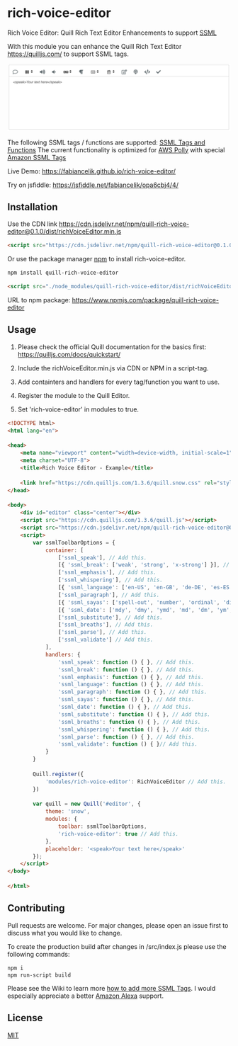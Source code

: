 # rich-voice-editor
Rich Voice Editor: Quill Rich Text Editor Enhancements to support [SSML](https://developer.amazon.com/docs/custom-skills/speech-synthesis-markup-language-ssml-reference.html) 

With this module you can enhance the Quill Rich Text Editor https://quilljs.com/ to support SSML tags.

![rich-voice-editor-screenshot](docs/rich-voice-editor-screen.png?raw=true)

The following SSML tags / functions are supported: [SSML Tags and Functions](https://github.com/fabiancelik/rich-voice-editor/wiki/SSML-Tags-and-Functions)
The current functionality is optimized for [AWS Polly](https://aws.amazon.com/polly/) with special [Amazon SSML Tags](https://docs.aws.amazon.com/polly/latest/dg/supported-ssml.html)

Live Demo: https://fabiancelik.github.io/rich-voice-editor/

Try on jsfiddle: https://jsfiddle.net/fabiancelik/opa6cbj4/4/

## Installation

Use the CDN link https://cdn.jsdelivr.net/npm/quill-rich-voice-editor@0.1.0/dist/richVoiceEditor.min.js

```html
<script src="https://cdn.jsdelivr.net/npm/quill-rich-voice-editor@0.1.0/dist/richVoiceEditor.min.js"></script>
```

Or use the package manager [npm](https://www.npmjs.com/) to install rich-voice-editor.

```bash
npm install quill-rich-voice-editor
```

```html
<script src="./node_modules/quill-rich-voice-editor/dist/richVoiceEditor.min.js"></script>
```

URL to npm package: https://www.npmjs.com/package/quill-rich-voice-editor


## Usage

1. Please check the official Quill documentation for the basics first: https://quilljs.com/docs/quickstart/

2. Include the richVoiceEditor.min.js via CDN or NPM in a script-tag.

3. Add containters and handlers for every tag/function you want to use.

3. Register the module to the Quill Editor.

4. Set 'rich-voice-editor' in modules to true.

```html
<!DOCTYPE html>
<html lang="en">

<head>
    <meta name="viewport" content="width=device-width, initial-scale=1">
    <meta charset="UTF-8">
    <title>Rich Voice Editor - Example</title>

    <link href="https://cdn.quilljs.com/1.3.6/quill.snow.css" rel="stylesheet">
</head>

<body>
    <div id="editor" class="center"></div>
    <script src="https://cdn.quilljs.com/1.3.6/quill.js"></script>
    <script src="https://cdn.jsdelivr.net/npm/quill-rich-voice-editor@0.1.0/dist/richVoiceEditor.min.js"></script>
    <script>
        var ssmlToolbarOptions = {
            container: [
                ['ssml_speak'], // Add this.
                [{ 'ssml_break': ['weak', 'strong', 'x-strong'] }], // Add this.
                ['ssml_emphasis'], // Add this.
                ['ssml_whispering'], // Add this.
                [{ 'ssml_language': ['en-US', 'en-GB', 'de-DE', 'es-ES', 'fr-FR', 'it-IT', 'nl-NL', 'ru-RU', 'tr-TR'] }], // Add this.
                ['ssml_paragraph'], // Add this.
                [{ 'ssml_sayas': ['spell-out', 'number', 'ordinal', 'digits', 'fraction', 'expletive'] }], // Add this.
                [{ 'ssml_date': ['mdy', 'dmy', 'ymd', 'md', 'dm', 'ym', 'my', 'd', 'm', 'y'] }], // Add this.
                ['ssml_substitute'], // Add this.
                ['ssml_breaths'], // Add this.
                ['ssml_parse'], // Add this.
                ['ssml_validate'] // Add this.
            ],
            handlers: {
                'ssml_speak': function () { }, // Add this.
                'ssml_break': function () { }, // Add this.
                'ssml_emphasis': function () { }, // Add this.
                'ssml_language': function () { }, // Add this.
                'ssml_paragraph': function () { }, // Add this.
                'ssml_sayas': function () { }, // Add this.
                'ssml_date': function () { }, // Add this.
                'ssml_substitute': function () { }, // Add this.
                'ssml_breaths': function () { }, // Add this.
                'ssml_whispering': function () { }, // Add this.
                'ssml_parse': function () { }, // Add this.
                'ssml_validate': function () { }// Add this.
            }
        }

        Quill.register({
            'modules/rich-voice-editor': RichVoiceEditor // Add this.
        })

        var quill = new Quill('#editor', {
            theme: 'snow',
            modules: {
                toolbar: ssmlToolbarOptions,
                'rich-voice-editor': true // Add this.
            },
            placeholder: '<speak>Your text here</speak>'
        });
    </script>
</body>

</html>
```

## Contributing

Pull requests are welcome. For major changes, please open an issue first to discuss what you would like to change.

To create the production build after changes in /src/index.js please use the following commands:

```shell
npm i 
npm run-script build
```

Please see the Wiki to learn more [how to add more SSML Tags](https://github.com/fabiancelik/rich-voice-editor/wiki/Implement-more-SSML-Tags). I would especially appreciate a better [Amazon Alexa](https://developer.amazon.com/docs/custom-skills/speech-synthesis-markup-language-ssml-reference.html#ssml-supported) support.

## License

[MIT](https://choosealicense.com/licenses/mit/)
